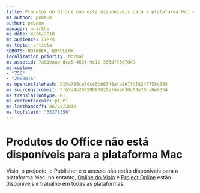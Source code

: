 ```yaml
---
title: Produtos do Office não está disponíveis para a plataforma Mac - projecto
ms.author: pebaum
author: pebaum
manager: mnirkhe
ms.date: 4/26/2018
ms.audience: ITPro
ms.topic: article
ROBOTS: NOINDEX, NOFOLLOW
localization_priority: Normal
ms.assetid: 7a81baab-dca5-463f-9c1b-336dff507d49
ms.custom:
- "756"
- "2000016"
ms.openlocfilehash: b15a706ce70ce5b60348afb2e7fdf8247758c608
ms.sourcegitcommit: 5fb7a4b28859690020efdea630d03e70cc0e6334
ms.translationtype: MT
ms.contentlocale: pt-PT
ms.lasthandoff: 06/28/2019
ms.locfileid: "35378356"
---
```

# <a name="office-products-not-available-for-the-mac-platform"></a>Produtos do Office não está disponíveis para a plataforma Mac

Visio, o projecto, o Publisher e o acesso não estão disponíveis para a plataforma Mac, no entanto, [Online do Visio](https://products.office.com/visio/visio-online) e [Project Online](https://products.office.com/project/project-online-premium) estão disponíveis e trabalho em todas as plataformas.
  